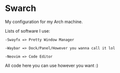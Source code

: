 # Swarch
My configuration for my Arch machine.

Lists of software I use:

    -Swayfx => Pretty Window Manager

    -Waybar => Dock/Panel/However you wanna call it lol

    -Neovim => Code Editor

All code here you can use however you want :)
